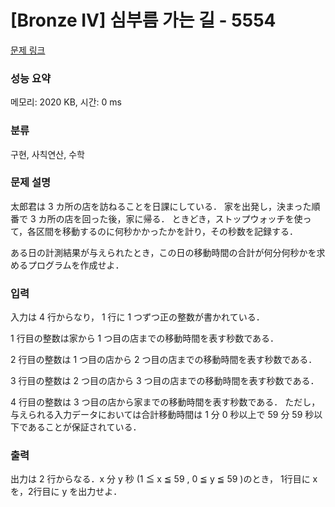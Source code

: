 # [Bronze IV] 심부름 가는 길 - 5554 

[문제 링크](https://www.acmicpc.net/problem/5554) 

### 성능 요약

메모리: 2020 KB, 시간: 0 ms

### 분류

구현, 사칙연산, 수학

### 문제 설명

<p>太郎君は 3 カ所の店を訪ねることを日課にしている． 家を出発し，決まった順番で 3 カ所の店を回った後，家に帰る． ときどき，ストップウォッチを使って，各区間を移動するのに何秒かかったかを計り，その秒数を記録する．</p>

<p>ある日の計測結果が与えられたとき，この日の移動時間の合計が何分何秒かを求めるプログラムを作成せよ．</p>

### 입력 

 <p>入力は 4 行からなり， 1 行に 1 つずつ正の整数が書かれている．</p>

<p>1 行目の整数は家から 1 つ目の店までの移動時間を表す秒数である．</p>

<p>2 行目の整数は 1 つ目の店から 2 つ目の店までの移動時間を表す秒数である．</p>

<p>3 行目の整数は 2 つ目の店から 3 つ目の店までの移動時間を表す秒数である．</p>

<p>4 行目の整数は 3 つ目の店から家までの移動時間を表す秒数である． ただし，与えられる入力データにおいては合計移動時間は 1 分 0 秒以上で 59 分 59 秒以下であることが保証されている．</p>

### 출력 

 <p>出力は 2 行からなる．x 分 y 秒 (1 ≦ x ≦ 59 , 0 ≦ y ≦ 59 )のとき， 1行目に x を，2行目に y を出力せよ．</p>

